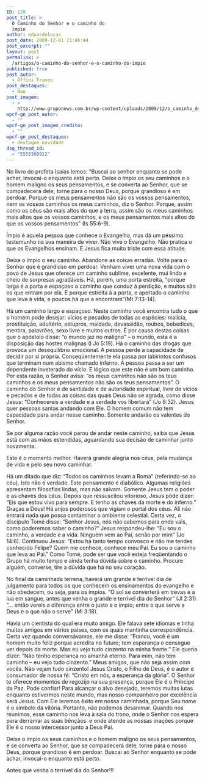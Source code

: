 ```yaml
---
ID: 120
post_title: >
  O Caminho do Senhor e o caminho do
  ímpio
author: eduardolucas
post_date: 2009-12-01 21:46:44
post_excerpt: ""
layout: post
permalink: >
  /artigos/o-caminho-do-senhor-e-o-caminho-do-impio
published: true
post_autor:
  - Offini Franco
post_destaques:
  - Nao
post_imagem:
  - >
    http://www.gruponews.com.br/wp-content/uploads/2009/12/o_caminho_do_senhor_e_o_caminho_do_impio.jpg
wpcf-gn_post_autor:
  - ""
wpcf-gn_post_imagem_credito:
  - ""
wpcf-gn_post_destaques:
  - destaque_novidade
dsq_thread_id:
  - "5555300912"
---
```

No livro do profeta Isaías lemos: “Buscai ao senhor enquanto se pode achar, invocai-o enquanto está perto. Deixe o ímpio os seu caminhos e o homem maligno os seus pensamentos, e se converta ao Senhor, que se compadecerá dele; torne para o nosso Deus, porque grandioso é em perdoar. Porque os meus pensamentos não são os vossos pensamentos, nem os vossos caminhos os meus caminhos, diz o Senhor. Porque, assim como os céus são mais altos do que a terra, assim são os meus caminhos mais altos que os vossos caminhos, e os meus pensamentos mais altos do que os vossos pensamentos” (Is 55:6-9).

Ímpio é aquela pessoa que conhece o Evangelho, mas dá um péssimo testemunho na sua maneira de viver. Não vive o Evangelho. Não pratica o que os Evangelhos ensinam. E Jesus fica muito triste com essa atitude.

Deixe o ímpio o seu caminho. Abandone as coisas erradas. Volte para o Senhor que é grandioso em perdoar. Venham viver uma nova vida com o povo de Jesus que oferece um caminho sublime, excelente, mui lindo e cheio de surpresas agradáveis. Há, porém, uma porta estreita, “porque larga é a porta e espaçoso o caminho que conduz à perdição, e muitos são os que entram por ela. E porque estreita á a porta, e apertado o caminho que leva à vida, e poucos há que a encontram”(Mt 7:13-14).

Há um caminho largo e espaçoso. Neste caminho você encontra tudo o que o homem pode desejar: vícios e pecados de todas as espécies: malícia, prostituição, adultério, estupros, maldade, devassidão, roubos, bebedices, mentira, palavrões, sexo livre e muitos outros. É por causa destas coisas que o apóstolo disse: “o mundo jaz no maligno” – o mundo, esta é a disposição das hostes malignas (I Jo 5:19). Há o caminho das drogas que provoca um desequilíbrio emocional. A pessoa perde a capacidade de decidir por si própria. Conseqüentemente ela passa por labirintos confusos que terminam num abismo chamado inferno. A pessoa passa a ser um dependente inveterado do vício. E lógico que este não é um bom caminho. Por esta razão, o Senhor avisa: “os meus caminhos não são os teus caminhos e os meus pensamentos não são os teus pensamentos”. O caminho do Senhor é de santidade e de autoridade espiritual, livre de vícios e pecados e de todas as coisas das quais Deus não se agrada, como disse Jesus: “Conhecereis a verdade e a verdade vos libertará” (Jo 8:32). Jesus quer pessoas santas andando com Ele. O homem comum não tem capacidade para andar nesse caminho. Somente andarão os valentes do Senhor.

Se por alguma razão você parou de andar neste caminho, saiba que Jesus está com as mãos estendidas, aguardando sua decisão de caminhar junto novamente.

Este é o momento melhor. Haverá grande alegria nos céus, pela mudança de vida e pelo seu novo caminhar.

Há um ditado que diz: “Todos os caminhos levam a Roma” (referindo-se ao céu). Isto não é verdade. Este pensamento é diabólico. Algumas religiões apresentam filosofias lindas, mas não salvam. Somente Jesus tem o poder e as chaves dos céus. Depois que ressuscitou vitorioso, Jesus pôde dizer: “Eis que estou vivo para sempre. E tenho as chaves da morte e do inferno.” Graças a Deus! Há anjos poderosos que vigiam o portal dos céus. Ali não entrará nada que possa contaminar o ambiente celestial. Certa vez, o discípulo Tomé disse: “Senhor Jesus, nós não sabemos para onde vais, como poderemos saber o caminho?” Jesus respondeu-lhe: “Eu sou o caminho, a verdade e a vida. Ninguém vem ao Pai, senão por mim” (Jo 14:6). Continuou Jesus: “Estou há tanto tempo convosco e não me tendes conhecido Felipe? Quem me conhece, conhece meu Pai. Eu sou o caminho que leva ao Pai.” Como Tomé, pode ser que você esteja freqüentando o Grupo há muito tempo e ainda tenha dúvida sobre o caminho. Procure alguém, converse, tire a dúvida que há no seu coração.

No final da caminhada terrena, haverá um grande e terrível dia de julgamento para todos os que conhecem os ensinamentos do evangelho e não obedecem, ou seja, para os ímpios. “O sol se converterá em trevas e a lua em sangue, antes que venha o grande e terrível dia do Senhor” (Jl 2:31). “... então vereis a diferença entre o justo e o ímpio; entre o que serve a Deus e o que não o serve” (Ml 3:18).

Havia um cientista do qual era muito amigo. Ele falava sete idiomas e tinha muitos amigos em vários países, com os quais mantinha correspondência. Certa vez quando conversávamos, ele me disse: “Franco, você é um homem muito feliz porque acredita no futuro; tem esperança e consegue ver depois da morte. Mas eu vejo tudo cinzento na minha frente.” Ele queria dizer: “Não tenho esperança no amanhã eterno. Para mim, não tem caminho – eu vejo tudo cinzento.” Meus amigos, que não seja assim com vocês. Não vejam tudo cinzento! Jesus Cristo, o Filho de Deus, é o autor e consumador de nossa fé: “Cristo em nós, a esperança da glória”. O Senhor te oferece momentos de regozijo na sua presença, porque Ele é o Príncipe da Paz. Pode confiar! Para alcançar o alvo desejado, teremos muitas lutas enquanto estivermos neste mundo, mas nosso companheiro por excelência será Jesus. Com Ele teremos êxito em nossa caminhada, porque Seu nome é o símbolo da vitória. Portanto, não podemos desanimar. Quando nos reunimos, esse caminho nos leva à sala do trono, onde o Senhor nos espera para derramar as suas bênçãos  e onde atende as nossas orações porque Ele é o nosso intercessor junto a Deus Pai.

Deixe o ímpio os seus caminhos e o homem maligno os seus pensamentos, e se converta ao Senhor, que se compadecerá dele; torne para o nosso Deus, porque grandioso é em perdoar. Buscai ao Senhor enquanto se pode achar, invocai-o enquanto está perto.

Antes que venha o terrível dia do Senhor!!!
